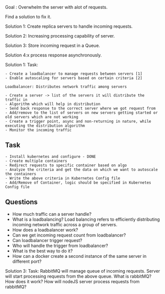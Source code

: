 Goal : Overwhelm the server with alot of requests.

 Find a solution to fix it.

 Solution 1:
 Create replica servers to handle incoming requests.

 Solution 2:
 Increasing processing capability of server.

 Solution 3:
 Store incoming request in a Queue.

 Solution 4:x
 process response asynchronously.



 Solution 1:
 Task:
 
    - Create a loadbalancer to manage requests between servers [1]
    - Enable autoscaling for servers based on certain criteria [2]

    Loadbalancer: Distributes network traffic among servers

    - Create a server -> list of the servers it will distribute the traffic in
    - Algorithm which will help in distribution
    - Send back response to the correct server where we got request from
    - Add/remove to the list of servers on new servers getting started or old servers which are not working
    - Create a trigger point, async and non-returning in nature, while executing the distribution algorithm
    - Monitor the incoming traffic

## Task

    - Install kubernetes and configure - DONE
    - Create multiple containers 
    - Redirect requests to specific container based on algo
    - Analyze the criteria and get the data on which we want to autoscale the containers
    - Write the above criteria in Kubernetes Config file
    - Add/Remove of Container, logic should be specified in Kubernetes Config file 

## Questions

- How much traffic can a server handle?
- What is a loadbalancing?
    Load balancing refers to efficiently distributing incoming network traffic across a group of servers.
- How does a loadbalancer work?
- Can we get incoming request count from loadbalancer?
- Can loadbalancer trigger request?
- Who will handle the trigger from loadbalancer?
- What is the best way to do it?
- How can a docker create a second instance of the same server in different port?

Solution 3:
Task: 
    RabbitMQ will manage queue of incoming requests.
    Server will start processing requests from the above queue.
What is rabbitMQ?
How does it work?
How will nodeJS server process requests from rabbitMQ?

